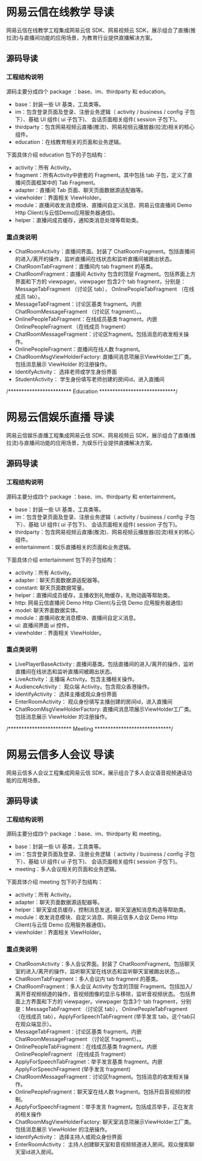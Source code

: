 # 网易云信在线教学 导读

网易云信在线教学工程集成网易云信 SDK、网易视频云 SDK，展示组合了直播(推拉流)与直播间功能的应用场景，为教育行业提供直播解决方案。

## <span id="源码导读"> 源码导读</span>

### 工程结构说明

源码主要分成四个 package ：base、im、thirdparty 和 education。
- base：封装一些 UI 基类，工具类等。
- im：包含登录页面及登录、注册业务逻辑（ activity / business / config 子包下）、基础 UI 组件( ui 子包下)、 会话页面相关组件( session 子包下)。
- thirdparty：包含网易视频云直播(推流)、网易视频云播放器(拉流)相关的核心组件。
- education：在线教育相关的页面和业务逻辑。

下面具体介绍 education 包下的子包结构：
- activity：所有 Activity。
- fragment：所有Activity中嵌套的 Fragment。其中包括 tab 子包，定义了直播间页面框架中的 Tab Fragment。
- adapter：直播间 Tab 页面、聊天页面数据源适配器等。
- viewholder：界面相关 ViewHolder。
- module：直播间收发消息模块、直播间自定义消息、网易云信直播间 Demo Http Client(与云信Demo应用服务器通信)。
- helper：直播间成员缓存，通知类消息处理等帮助类。

### 重点类说明

- ChatRoomActivity：直播间界面。封装了 ChatRoomFragment。包括直播间的进入/离开的操作，监听直播间在线状态和监听直播间被踢出状态。
- ChatRoomTabFragment：直播间内 tab fragment 的基类。
- ChatRoomFragment：直播间 Activity 包含的顶层 Fragment。包括界面上方界面和下方的 viewpager。viewpager 包含2个 tab fragment，分别是：MessageTabFragment （讨论区 tab）， OnlinePeopleTabFragment （在线成员 tab）。
- MessageTabFragment：讨论区基类 fragment。内嵌 ChatRoomMessageFragment （讨论区 fragment）。。
- OnlinePeopleTabFragment：在线成员基类 fragment。内嵌 OnlinePeopleFragment （在线成员 fragment）
- ChatRoomMessageFragment：讨论区fragment。包括消息的收发相关操作。
- OnlinePeopleFragment：直播间在线人数 fragment。
- ChatRoomMsgViewHolderFactory:  直播间消息项展示ViewHolder工厂类。包括消息展示 ViewHolder 的注册操作。
- IdentifyActivity： 选择老师或学生身份界面
- StudentActivity： 学生身份填写老师创建的房间id，进入直播间


/************************ Education *****************************/

# 网易云信娱乐直播 导读

网易云信娱乐直播工程集成网易云信 SDK、网易视频云 SDK，展示组合了直播(推拉流)与直播间功能的应用场景，为娱乐行业提供直播解决方案。

## <span id="源码导读"> 源码导读</span>

### 工程结构说明

源码主要分成四个 package ：base、im、thirdparty 和 entertainment。
- base：封装一些 UI 基类，工具类等。
- im：包含登录页面及登录、注册业务逻辑（ activity / business / config 子包下）、基础 UI 组件( ui 子包下)、 会话页面相关组件( session 子包下)。
- thirdparty：包含网易视频云直播(推流)、网易视频云播放器(拉流)相关的核心组件。
- entertainment：娱乐直播相关的页面和业务逻辑。

下面具体介绍 entertainment 包下的子包结构：
- activity：所有 Activity。
- adapter：聊天页面数据源适配器等。
- constant: 聊天页面数据常量。
- helper：直播间成员缓存，主播收到礼物缓存，礼物动画等帮助类。
- http: 网易云信直播间 Demo Http Client(与云信 Demo 应用服务器通信)
- model: 聊天界面数据实体。
- module：直播间收发消息模块、直播间自定义消息。
- ui: 直播间界面 ui 控件。
- viewholder：界面相关 ViewHolder。

### 重点类说明

- LivePlayerBaseActivity : 直播间基类。包括直播间的进入/离开的操作，监听直播间在线状态和监听直播间被踢出状态。
- LiveActivity：主播端 Activity。包含主播相关操作。
- AudienceActivity： 观众端 Activity。包含观众香港操作。
- IdentifyActivity： 选择主播或观众身份界面
- EnterRoomActivity： 观众身份填写主播创建的房间id，进入直播间
- ChatRoomMsgViewHolderFactory:  直播间消息项展示ViewHolder工厂类。包括消息展示 ViewHolder 的注册操作。


/************************ Meeting *****************************/

# 网易云信多人会议 导读

网易云信多人会议工程集成网易云信 SDK，展示组合了多人会议语音视频通话功能的应用场景。

## <span id="源码导读"> 源码导读</span>

### 工程结构说明

源码主要分成四个 package ：base、im、thirdparty 和 meeting。
- base：封装一些 UI 基类，工具类等。
- im：包含登录页面及登录、注册业务逻辑（ activity / business / config 子包下）、基础 UI 组件( ui 子包下)、 会话页面相关组件( session 子包下)。
- meeting：多人会议相关的页面和业务逻辑。

下面具体介绍 meeting 包下的子包结构：
- activity：所有 Activity。
- adapter：聊天页面数据源适配器等。
- helper：聊天室成员缓存，控制消息发送，聊天室通知消息构造等帮助类。
- module：收发消息模块、自定义消息、网易云信多人会议 Demo Http Client(与云信 Demo 应用服务器通信)。
- viewholder：界面相关 ViewHolder。

### 重点类说明

- ChatRoomActivity：多人会议界面。封装了 ChatRoomFragment。包括聊天室的进入/离开的操作，监听聊天室在线状态和监听聊天室被踢出状态，。
- ChatRoomTabFragment：多人会议内 tab fragment 的基类。
- ChatRoomFragment：多人会议 Activity 包含的顶层 Fragment。包括加入/离开音视频频道的操作，音视频图像的显示与移除，监听音视频状态。
包括界面上方界面和下方的 viewpager。viewpager 包含3个 tab fragment，分别是：MessageTabFragment （讨论区 tab）， OnlinePeopleTabFragment （在线成员 tab），ApplyForSpeechTabFragment (举手发言 tab，这个tab只在观众端显示）。
- MessageTabFragment：讨论区基类 fragment。内嵌 ChatRoomMessageFragment （讨论区 fragment）。。
- OnlinePeopleTabFragment：在线成员基类 fragment。内嵌 OnlinePeopleFragment （在线成员 fragment）
- ApplyForSpeechTabFragmet：举手发言基类 fragment。内嵌ApplyForSpeechFragment (举手发言 fragment)
- ChatRoomMessageFragment：讨论区fragment。包括消息的收发相关操作。
- OnlinePeopleFragment：聊天室在线人数 fragment。包括开启音视频的控制。
- ApplyForSpeechFragment：举手发言 fragment。包括成员举手，正在发言的相关操作
- ChatRoomMsgViewHolderFactory:  聊天室消息项展示ViewHolder工厂类。包括消息展示 ViewHolder 的注册操作。
- IdentifyActivity： 选择主持人或观众身份界面
- EnterRoomActivity： 主持人创建聊天室和音视频频道进入房间。观众搜索聊天室id进入房间。
